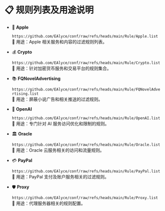 # 📋 规则列表及用途说明

- 🍎 **Apple**  

  `https://github.com/EAlyce/conf/raw/refs/heads/main/Rule/Apple.list`  
  📝 用途：Apple 相关服务和内容的过滤规则列表。

- 💰 **Crypto**  

  `https://github.com/EAlyce/conf/raw/refs/heads/main/Rule/Crypto.list`  
  📝 用途：针对加密货币服务和交易平台的规则集合。

- 📚 **FQNovelAdvertising**  

  `https://github.com/EAlyce/conf/raw/refs/heads/main/Rule/FQNovelAdvertising.list`  
  📝 用途：屏蔽小说广告和相关推送的过滤规则。

- 🤖 **OpenAI**  

  `https://github.com/EAlyce/conf/raw/refs/heads/main/Rule/OpenAI.list`  
  📝 用途：专门针对 AI 服务访问优化和限制的规则。

- 🏛️ **Oracle**  

  `https://github.com/EAlyce/conf/raw/refs/heads/main/Rule/Oracle.list`  
  📝 用途：Oracle 云服务相关的访问和流量规则。

- 💳 **PayPal**  
 
  `https://github.com/EAlyce/conf/raw/refs/heads/main/Rule/PayPal.list`  
  📝 用途：PayPal 支付及账户服务相关的过滤规则。

- 🛡️ **Proxy**  

  `https://github.com/EAlyce/conf/raw/refs/heads/main/Rule/Proxy.list`  
  📝 用途：代理服务器相关的规则配置。
